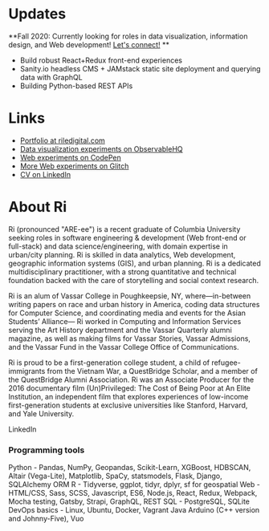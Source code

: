 # Updates 
**Fall 2020: Currently looking for roles in data visualization, information design, and Web development! [Let's connect!](https://www.twitter.com/@riledigital/) **

- Build robust React+Redux front-end experiences
- Sanity.io headless CMS + JAMstack static site deployment and querying data with GraphQL
- Building Python-based REST APIs

# Links

- [Portfolio at riledigital.com](http://riledigital.com)
- [Data visualization experiments on ObservableHQ](https://observablehq.com/@rl2999)
- [Web experiments on CodePen](https://codepen.io/rl2999)
- [More Web experiments on Glitch](https://glitch.com/@riledigital)
- [CV on LinkedIn](https://www.linkedin.com/in/riledigital/)

# About Ri

Ri (pronounced "ARE-ee") is a recent graduate of Columbia University seeking roles in software engineering & development (Web front-end or full-stack) and data science/engineering, with domain expertise in urban/city planning. Ri is skilled in data analytics, Web development, geographic information systems (GIS), and urban planning. Ri is a dedicated multidisciplinary practitioner, with a strong quantitative and technical foundation backed with the care of storytelling and social context research. 

Ri is an alum of Vassar College in Poughkeepsie, NY, where—in-between writing papers on race and urban history in America, coding data structures for Computer Science, and coordinating media and events for the Asian Students’ Alliance— Ri worked in Computing and Information Services serving the Art History department and the Vassar Quarterly alumni magazine, as well as making films for Vassar Stories, Vassar Admissions, and the Vassar Fund in the Vassar College Office of Communications.

Ri is proud to be a first-generation college student, a child of refugee-immigrants from the Vietnam War, a QuestBridge Scholar, and a member of the QuestBridge Alumni Association. Ri was an Associate Producer for the 2016 documentary film (Un)Privileged: The Cost of Being Poor at An Elite Institution, an independent film that explores experiences of low-income first-generation students at exclusive universities like Stanford, Harvard, and Yale University.

LinkedIn
### Programming tools

Python - Pandas, NumPy, Geopandas, Scikit-Learn, XGBoost, HDBSCAN, Altair (Vega-Lite), Matplotlib, SpaCy, statsmodels, Flask, Django, SQLAlchemy ORM
R - Tidyverse, ggplot, tidyr, dplyr, sf for geospatial
Web - HTML/CSS, Sass, SCSS, Javascript, ES6, Node.js, React, Redux, Webpack, Mocha testing, Gatsby, Strapi, GraphQL, REST
SQL - PostgreSQL, SQLite
DevOps basics - Linux, Ubuntu, Docker, Vagrant
Java
Arduino (C++ version and Johnny-Five), Vuo


